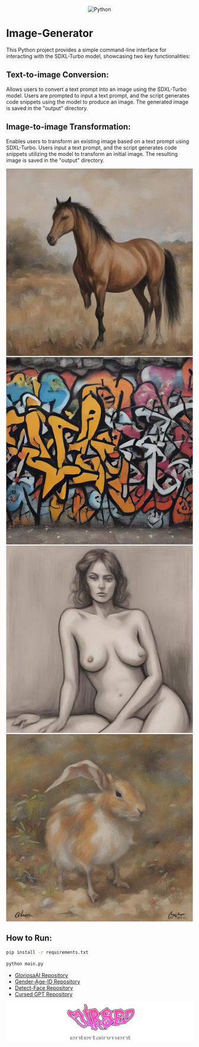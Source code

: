 <div align="center">
  <img alt="Python" src="https://img.shields.io/badge/python%20-%23323330.svg?&style=for-the-badge&logo=python&logoColor=white"/>
</div>

# Image-Generator
This Python project provides a simple command-line interface for interacting with the SDXL-Turbo model, showcasing two key functionalities:

## Text-to-image Conversion:

Allows users to convert a text prompt into an image using the SDXL-Turbo model.
Users are prompted to input a text prompt, and the script generates code snippets using the model to produce an image.
The generated image is saved in the "output" directory.

## Image-to-image Transformation:

Enables users to transform an existing image based on a text prompt using SDXL-Turbo.
Users input a text prompt, and the script generates code snippets utilizing the model to transform an initial image.
The resulting image is saved in the "output" directory.
<div align="center">
  
![Demo Image](https://github.com/CursedPrograms/Image-Generator/raw/main/demo-images/demo00.jpg)
![Demo Image](https://github.com/CursedPrograms/Image-Generator/raw/main/demo-images/demo01.jpg)
![Demo Image](https://github.com/CursedPrograms/Image-Generator/raw/main/demo-images/demo02.jpg)
![Demo Image](https://github.com/CursedPrograms/Image-Generator/raw/main/demo-images/demo03.jpg)

</div>

## How to Run:
```bash
pip install -r requirements.txt
```
```bash
python main.py
```
- [GloriosaAI Repository](https://github.com/CursedPrograms/GloriosaAI)
- [Gender-Age-ID Repository](https://github.com/CursedPrograms/Gender-Age-ID)
- [Detect-Face Repository](https://github.com/CursedPrograms/Detect-Face)
- [Cursed GPT Repository](https://github.com/CursedPrograms/Cursed-GPT)

<a href="https://cursed-entertainment.itch.io/" target="_blank">
    <img src="https://github.com/CursedPrograms/cursedentertainment/raw/main/images/logos/logo-wide-grey.png"
        alt="CursedEntertainment Logo">
</a>
